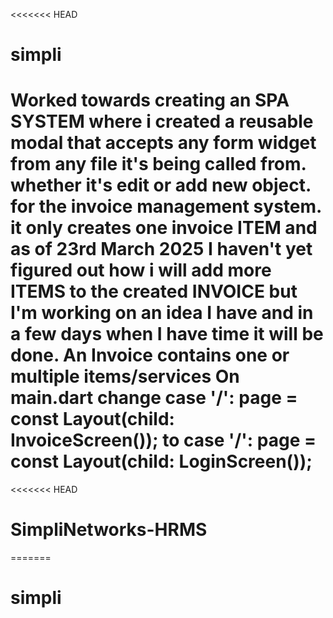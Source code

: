 <<<<<<< HEAD
# simpli

Worked towards creating an SPA SYSTEM where i created a reusable modal that accepts any form widget from any file it's being called from. whether it's edit or add new object. for the invoice management system. it only creates one invoice ITEM and as of 23rd March 2025 I haven't yet figured out how i will add more ITEMS to the created INVOICE but I'm working on an idea I have and in a few days when I have time it will be done.
An Invoice contains one or multiple items/services
On main.dart change case '/':
        page = const Layout(child: InvoiceScreen()); 
        to
        case '/':
        page = const Layout(child: LoginScreen());
=======
<<<<<<< HEAD
# SimpliNetworks-HRMS
=======
# simpli


